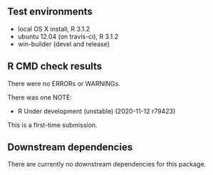 ## Test environments
* local OS X install, R 3.1.2
* ubuntu 12.04 (on travis-ci), R 3.1.2
* win-builder (devel and release)

## R CMD check results
There were no ERRORs or WARNINGs.

There was one NOTE:
* R Under development (unstable) (2020-11-12 r79423)

This is a first-time submission.

## Downstream dependencies
There are currently no downstream dependencies for this package.